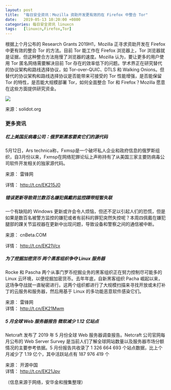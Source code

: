 ```yaml
---
layout: post
title:	"每日安全资讯：Mozilla 资助开发更有效的在 Firefox 中整合 Tor"
date:	2019-05-13 10:20:00 +0800 
categories:	每日安全资讯 linuxcn 
tags:	[linuxcn,Firefox,Tor]
---
```



根据上个月公布的 Research Grants 2019H1，Mozilla 正寻求资助开发在 Firefox 中更有效的整合 Tor 的方法。目前 Tor 能工作在 Firefox 浏览器上，Tor 浏览器就是证据，但这种整合方法拖慢了浏览器的速度。Mozilla 认为，要让更多的用户使用 Tor 匿名网络需要解决目前 Tor 存在的效率低下的问题。学术界正在研究替代的协议架构和路线选择协议，如 Tor-over-QUIC、DTLS 和 Walking Onions。但替代的协议架构和路线选择协议是否能带来可接受的 Tor 性能增强，是否能保留 Tor 的特性，是否能大规模部署 Tor，如何全面整合 Tor 和 Firefox？Mozilla 愿意在这些方面提供研究资金。


![](/Asserts/Images//attachment/album/201905/13/101826yrkdvveetmrt2vh8.jpg)


来源：solidot.org


### 更多资讯


##### 杠上美国反病毒公司：俄罗斯黑客要卖它们的源代码


5月12日，Ars technica称，Fxmsp是一个破坏私人企业和政府信息的俄罗斯组织，自3月份以来，Fxmsp在网络犯罪论坛上声称持有了从美国三家主要防病毒公司软件开发相关的独家源代码。


来源： 雷锋网


详情： <http://t.cn/EK215J0> 


##### 错误更新导致荷兰数百名嫌犯佩戴的监控踝带短暂失联


一个有缺陷的 Windows 更新或许会令人烦恼，但还不足以引起人们的恐慌，但是如果是数百名被警方监控的嫌犯或者有前科的罪犯突然失控呢？本周四佩戴在嫌犯腿部的踝关节监视器在更新中出现问题，导致设备和警察之间的通信被中断。


来源： cnBeta.COM


详情： <http://t.cn/EK21Vcx> 


##### 为了挖掘加密货币 两个黑客组织争夺 Linux 服务器


Rocke 和 Pascha 两个从事门罗币挖掘业务的黑客组织正在努力控制尽可能多的 Linux 云环境，以便挖掘加密货币。去年年底，自新黑客组织 Pacha 崛起以来，这场争夺战就一直秘密进行。这两个组织都进行了大规模扫描来寻找开放或未打补丁的云服务和服务器，然后用基于 Linux 的多功能恶意软件感染它们。


来源： 雷锋网  
详情： <http://t.cn/EK21Mwm> 


##### 5 月全球 Web 服务器报告 微软减少 1.12 亿站点


Netcraft 发布了 2019 年 5 月份全球 Web 服务器调查报告。Netcraft 公司官网每月公布的 Web Server Survey 是当前人们了解全球网站数量以及服务器市场分额情况的主要参考依据。5 月份报告共收录了 1 326 664 693 个站点数据，比上个月减少了 1.19 亿个，其中活跃站点有 187 976 419 个


来源： 开源中国  
详情： <http://t.cn/EK21Jpv> 


（信息来源于网络，安华金和搜集整理）
